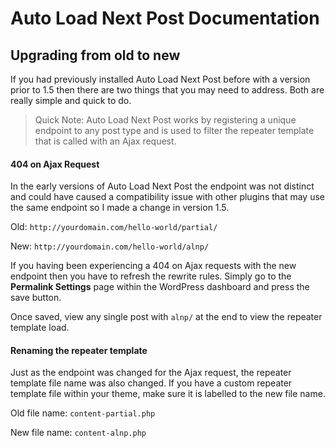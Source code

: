 # Auto Load Next Post Documentation

## Upgrading from old to new

If you had previously installed Auto Load Next Post before with a version prior to 1.5 then there are two things that you may need to address. Both are really simple and quick to do.

> Quick Note: Auto Load Next Post works by registering a unique endpoint to any post type and is used to filter the repeater template that is called with an Ajax request.

#### 404 on Ajax Request

In the early versions of Auto Load Next Post the endpoint was not distinct and could have caused a compatibility issue with other plugins that may use the same endpoint so I made a change in version 1.5.

Old: `http://yourdomain.com/hello-world/partial/`

New: `http://yourdomain.com/hello-world/alnp/`

If you having been experiencing a 404 on Ajax requests with the new endpoint then you have to refresh the rewrite rules. Simply go to the **Permalink Settings** page within the WordPress dashboard and press the save button.

Once saved, view any single post with `alnp/` at the end to view the repeater template load.

#### Renaming the repeater template

Just as the endpoint was changed for the Ajax request, the repeater template file name was also changed. If you have a custom repeater template file within your theme, make sure it is labelled to the new file name.

Old file name: `content-partial.php`

New file name: `content-alnp.php`